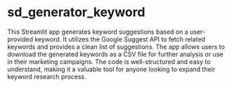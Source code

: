 # sd_generator_keyword

This Streamlit app generates keyword suggestions based on a user-provided keyword. It utilizes the Google Suggest API to fetch related keywords and provides a clean list of suggestions. The app allows users to download the generated keywords as a CSV file for further analysis or use in their marketing campaigns. The code is well-structured and easy to understand, making it a valuable tool for anyone looking to expand their keyword research process.
